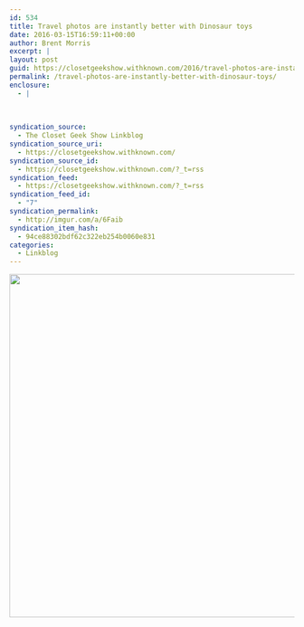 ```yaml
---
id: 534
title: Travel photos are instantly better with Dinosaur toys
date: 2016-03-15T16:59:11+00:00
author: Brent Morris
excerpt: |
layout: post
guid: https://closetgeekshow.withknown.com/2016/travel-photos-are-instantly-better-with-dinosaur-toys
permalink: /travel-photos-are-instantly-better-with-dinosaur-toys/
enclosure:
  - |
    
    
    
syndication_source:
  - The Closet Geek Show Linkblog
syndication_source_uri:
  - https://closetgeekshow.withknown.com/
syndication_source_id:
  - https://closetgeekshow.withknown.com/?_t=rss
syndication_feed:
  - https://closetgeekshow.withknown.com/?_t=rss
syndication_feed_id:
  - "7"
syndication_permalink:
  - http://imgur.com/a/6Faib
syndication_item_hash:
  - 94ce88302bdf62c322eb254b0060e831
categories:
  - Linkblog
---
```

<div class="known-bookmark">
  <p>
    <img src="http://i.imgur.com/xsfD5jR.jpg" alt="" width="605" height="607" />
  </p>
</div>